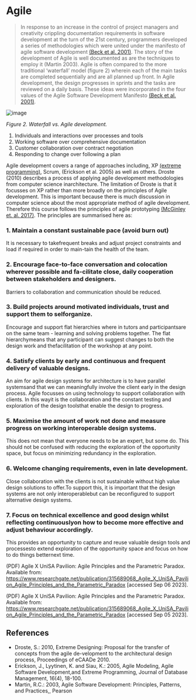 # Agile

> In response to an increase in the control of project managers and creativity crippling documentation requirements in software development at the turn of the 21st century, programmers developed a series of methodologies which were united under the manifesto of agile software development [(Beck et al. 2001)]. The story of the development of Agile is well documented as are the techniques to employ it (Martin 2003). Agile is often compared to the more traditional ‘waterfall’ model (figure 2) wherein each of the main tasks are completed sequentially and are all planned up front. In Agile development, the design progresses in sprints and the tasks are reviewed on a daily basis. These ideas were incorporated in the four values of the Agile Software Development Manifesto [(Beck et al. 2001)].
> 
![image](https://github.com/timmcginley/Agile-Prototyping/assets/1415855/a437319f-ffc6-40ae-84ab-29d8cc943863)

*Figure 2. Waterfall vs. Agile development.*

1. Individuals and interactions over processes and tools
2. Working software over comprehensive documentation
3. Customer collaboration over contract negotiation
4. Responding to change over following a plan

Agile development covers a range of approaches including, XP [(extreme programming)], Scrum, (Erickson et al. 2005) as well as others. Droste (2010) describes a process of applying agile development methodologies from computer science inarchitecture. The limitation of Droste is that it focusses on XP rather than more broadly on the principles of Agile development. This is important because there is much discussion in computer science about the most appropriate method of agile development. Therefore this course follows the principles of agile prototyping [(McGinley et. al. 2017)]. The principles are summarised here as:

### 1. Maintain a constant sustainable pace (avoid burn out)
It is necessary to takefrequent breaks and adjust project constraints and load if required in order to main-tain the health of the team.
### 2. Encourage face-to-face conversation and colocation wherever possible and fa-cilitate close, daily cooperation between stakeholders and designers. 
Barriers to collaboration and communication should be reduced.
### 3. Build projects around motivated individuals, trust and support them to selforganize. 
Encourage and support flat hierarchies where in tutors and participantsare on the same team - learning and solving problems together. The flat hierarchymeans that any participant can suggest changes to both the design work and thefacilitation of the workshop at any point.
### 4. Satisfy clients by early and continuous and frequent delivery of valuable designs. 
An aim for agile design systems for architecture is to have parallel systemsand that we can meaningfully involve the client early in the design process. Agile focusses on using technology to support collaboration with clients. In this wayit is the collaboration and the constant testing and exploration of the design toolsthat enable the design to progress.
### 5. Maximise the amount of work not done and measure progress on working interoperable design systems.
This does not mean that everyone needs to be an expert, but some do. This should not be confused with reducing the exploration of the opportunity space, but focus on minimizing redundancy in the exploration.
### 6. Welcome changing requirements, even in late development. 
Close collaboration with the clients is not sustainable without high value design solutions to offer.To support this, it is important that the design systems are not only interoperablebut can be reconfigured to support alternative design systems.
### 7. Focus on technical excellence and good design whilst reflecting continuouslyon how to become more effective and adjust behaviour accordingly. 
This provides an opportunity to capture and reuse valuable design tools and processesto extend exploration of the opportunity space and focus on how to do things betternext time. 

(PDF) Agile X UniSA Pavilion: Agile Principles and the Parametric Paradox. Available from: https://www.researchgate.net/publication/315689068_Agile_X_UniSA_Pavilion_Agile_Principles_and_the_Parametric_Paradox [accessed Sep 06 2023].



(PDF) Agile X UniSA Pavilion: Agile Principles and the Parametric Paradox. Available from: https://www.researchgate.net/publication/315689068_Agile_X_UniSA_Pavilion_Agile_Principles_and_the_Parametric_Paradox [accessed Sep 05 2023].

## References
* Droste, S.: 2010, Extreme Designing: Proposal for the transfer of concepts from the agile de-velopment to the architectural design process, Proceedings of eCAADe 2010.
* Erickson, J., Lyytinen, K. and Siau, K.: 2005, Agile Modeling, Agile Software Development,and Extreme Programming, Journal of Database Management, 16(4), 18-100. 
* Martin, R.C.: 2003, Agile Software Development: Principles, Patterns, and Practices,, Pearson

[(Beck et al. 2001)]: https://agilemanifesto.org/
[(extreme programming)]: https://en.wikipedia.org/wiki/Extreme_programming
[(McGinley et. al. 2017)]: https://www.researchgate.net/publication/315689068_Agile_X_UniSA_Pavilion_Agile_Principles_and_the_Parametric_Paradox
